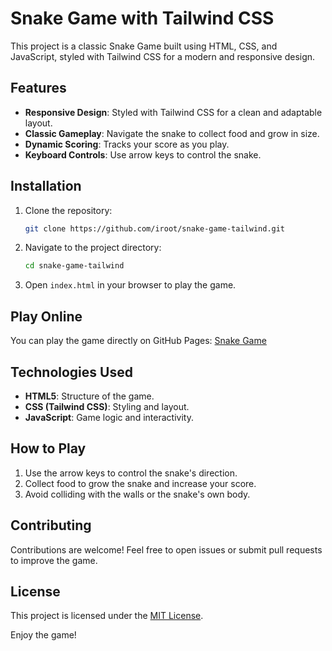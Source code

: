 # Snake Game with Tailwind CSS

This project is a classic Snake Game built using HTML, CSS, and JavaScript, styled with Tailwind CSS for a modern and responsive design.

## Features

- **Responsive Design**: Styled with Tailwind CSS for a clean and adaptable layout.
- **Classic Gameplay**: Navigate the snake to collect food and grow in size.
- **Dynamic Scoring**: Tracks your score as you play.
- **Keyboard Controls**: Use arrow keys to control the snake.

## Installation

1. Clone the repository:
    ```bash
    git clone https://github.com/iroot/snake-game-tailwind.git
    ```
2. Navigate to the project directory:
    ```bash
    cd snake-game-tailwind
    ```
3. Open `index.html` in your browser to play the game.

## Play Online

You can play the game directly on GitHub Pages: [Snake Game](https://iroot.github.io/snake-game-tailwind/)

## Technologies Used

- **HTML5**: Structure of the game.
- **CSS (Tailwind CSS)**: Styling and layout.
- **JavaScript**: Game logic and interactivity.

## How to Play

1. Use the arrow keys to control the snake's direction.
2. Collect food to grow the snake and increase your score.
3. Avoid colliding with the walls or the snake's own body.

## Contributing

Contributions are welcome! Feel free to open issues or submit pull requests to improve the game.

## License

This project is licensed under the [MIT License](LICENSE).

Enjoy the game!